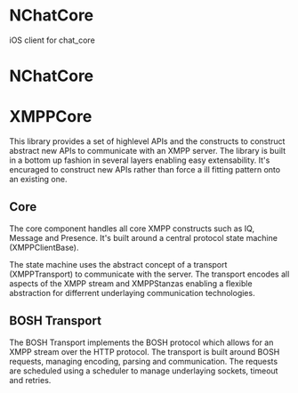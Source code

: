 # NChatCore
iOS client for chat_core

NChatCore
========



XMPPCore
========

This library provides a set of highlevel APIs and the constructs to construct abstract new APIs to communicate with an XMPP server.
The library is built in a bottom up fashion in several layers enabling easy extensability. It's encuraged to construct new APIs
rather than force a ill fitting pattern onto an existing one.

Core
----
The core component handles all core XMPP constructs such as IQ, Message and Presence.
It's built around a central protocol state machine (XMPPClientBase).

The state machine uses the abstract concept of a transport (XMPPTransport) to communicate with the server.
The transport encodes all aspects of the XMPP stream and XMPPStanzas enabling a flexible
abstraction for differrent underlaying communication technologies.

BOSH Transport
--------------
The BOSH Transport implements the BOSH protocol which allows for an XMPP stream over the HTTP protocol.
The transport is built around BOSH requests, managing encoding, parsing and communication. The requests
are scheduled using a scheduler to manage underlaying sockets, timeout and retries.

